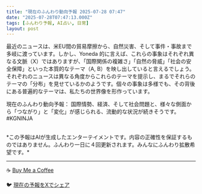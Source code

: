 ```yaml
---
title: "現在のふんわり動向予報 2025-07-28 07:47"
date: "2025-07-28T07:47:13.000Z"
tags: [ふんわり予報, AI占い, 日常]
layout: post
---
```


最近のニュースは、米EU間の貿易摩擦から、自然災害、そして事件・事故まで多岐に渡っています。しかし、Yoneda 的に言えば、これらの事象はそれぞれ異なる文脈（X）ではありますが、「国際関係の複雑さ」「自然の脅威」「社会の安全保障」といった本質的なテーマ（A, B）を映し出していると言えるでしょう。それぞれのニュースは異なる角度からこれらのテーマを提示し、まるでそれらのテーマの「分布」を見せているかのようです。個々の事象は多様でも、その背後にある普遍的なテーマは、私たちの世界像を形作っています。


現在のふんわり動向予報：
国際情勢、経済、そして社会問題と、様々な側面から「つながり」と「変化」が感じられる、流動的な状況が続きそうです。#KGNINJA

<br>
*この予報はAIが生成したエンターテイメントです。内容の正確性を保証するものではありません。ふんわり一日に４回更新されます。みんなにふんわり拡散希望です。*

---
☕️ [Buy Me a Coffee](https://www.buymeacoffee.com/kgninja)

🐦 [現在の予報をXでシェア](https://twitter.com/intent/tweet?text=%E7%8F%BE%E5%9C%A8%E3%81%AE%E3%81%B5%E3%82%93%E3%82%8F%E3%82%8A%E4%BA%88%E5%A0%B1%3A%20%E3%80%8C%E6%9C%80%E8%BF%91%E3%81%AE%E3%83%8B%E3%83%A5%E3%83%BC%E3%82%B9%E3%81%AF%E3%80%81%E7%B1%B3EU%E9%96%93%E3%81%AE%E8%B2%BF%E6%98%93%E6%91%A9%E6%93%A6%E3%81%8B%E3%82%89%E3%80%81%E8%87%AA%E7%84%B6%E7%81%BD%E5%AE%B3%E3%80%81%E3%81%9D%E3%81%97%E3%81%A6%E4%BA%8B%E4%BB%B6%E3%83%BB%E4%BA%8B%E6%95%85%E3%81%BE%E3%81%A7%E5%A4%9A%E5%B2%90%E3%81%AB%E6%B8%A1%E3%81%A3%E3%81%A6%E3%81%84%E3%81%BE%E3%81%99%E3%80%82%E3%80%8D%23KGNINJA%20%E7%B6%9A%E3%81%8D%E3%81%AF%E3%83%96%E3%83%AD%E3%82%B0%E3%81%A7%EF%BC%81%F0%9F%91%87&url=https%3A%2F%2Fkg-ninja.github.io%2FFunwariyoso%2F)
